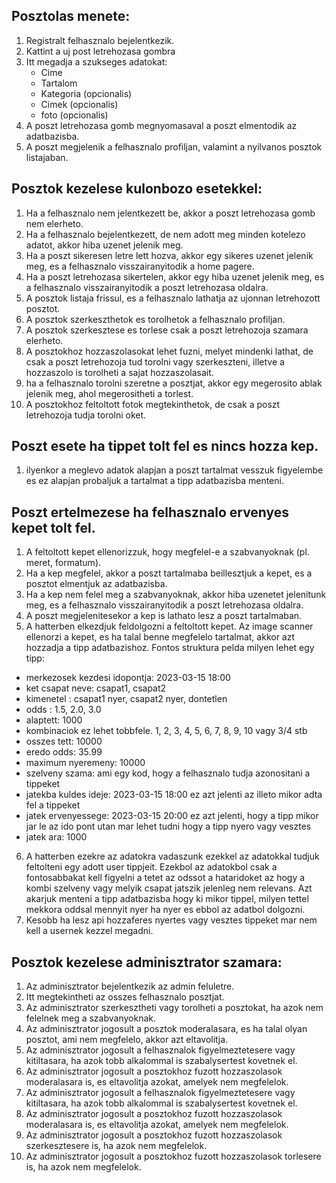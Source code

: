 ## Posztolas menete:

1. Registralt felhasznalo bejelentkezik.
2. Kattint a uj post letrehozasa gombra
3. Itt megadja a szukseges adatokat:
   - Cime
   - Tartalom
   - Kategoria (opcionalis)
   - Cimek (opcionalis)
   - foto (opcionalis)
4. A poszt letrehozasa gomb megnyomasaval a poszt elmentodik az adatbazisba.
5. A poszt megjelenik a felhasznalo profiljan, valamint a nyilvanos posztok listajaban.

## Posztok kezelese kulonbozo esetekkel:

1. Ha a felhasznalo nem jelentkezett be, akkor a poszt letrehozasa gomb nem elerheto.
2. Ha a felhasznalo bejelentkezett, de nem adott meg minden kotelezo adatot, akkor hiba uzenet jelenik meg.
3. Ha a poszt sikeresen letre lett hozva, akkor egy sikeres uzenet jelenik meg, es a felhasznalo visszairanyitodik a home pagere.
4. Ha a poszt letrehozasa sikertelen, akkor egy hiba uzenet jelenik meg, es a felhasznalo visszairanyitodik a poszt letrehozasa oldalra.
5. A posztok listaja frissul, es a felhasznalo lathatja az ujonnan letrehozott posztot.
6. A posztok szerkeszthetok es torolhetok a felhasznalo profiljan.
7. A posztok szerkesztese es torlese csak a poszt letrehozoja szamara elerheto.
8. A posztokhoz hozzaszolasokat lehet fuzni, melyet mindenki lathat, de csak a poszt letrehozoja tud torolni vagy szerkeszteni, illetve a hozzaszolo is torolheti a sajat hozzaszolasait.
9. ha a felhasznalo torolni szeretne a posztjat, akkor egy megerosito ablak jelenik meg, ahol megerositheti a torlest.
10. A posztokhoz feltoltott fotok megtekinthetok, de csak a poszt letrehozoja tudja torolni oket.

## Poszt esete ha tippet tolt fel es nincs hozza kep.
1. ilyenkor a meglevo adatok alapjan a poszt tartalmat vesszuk figyelembe es ez alapjan probaljuk a tartalmat a tipp adatbazisba menteni.

## Poszt ertelmezese ha felhasznalo ervenyes kepet tolt fel.
1. A feltoltott kepet ellenorizzuk, hogy megfelel-e a szabvanyoknak (pl. meret, formatum).
2. Ha a kep megfelel, akkor a poszt tartalmaba beillesztjuk a kepet, es a posztot elmentjuk az adatbazisba.
3. Ha a kep nem felel meg a szabvanyoknak, akkor hiba uzenetet jelenitunk meg, es a felhasznalo visszairanyitodik a poszt letrehozasa oldalra.
4. A poszt megjelenitesekor a kep is lathato lesz a poszt tartalmaban.
5. A hatterben elkezdjuk feldolgozni a feltoltott kepet. Az image scanner ellenorzi a kepet, es ha talal benne megfelelo tartalmat, akkor azt hozzadja a tipp adatbazishoz.
  Fontos struktura pelda milyen lehet egy tipp:
 - merkezosek kezdesi idopontja: 2023-03-15 18:00
 - ket csapat neve: csapat1, csapat2
 - kimenetel : csapat1 nyer, csapat2 nyer, dontetlen
 - odds : 1.5, 2.0, 3.0
 - alaptett: 1000
 - kombinaciok ez lehet tobbfele. 1, 2, 3, 4, 5, 6, 7, 8, 9, 10 vagy 3/4 stb
 - osszes tett: 10000
 - eredo odds: 35.99
 - maximum nyeremeny: 10000
 - szelveny szama: ami egy kod, hogy a felhasznalo tudja azonositani a tippeket
 - jatekba kuldes ideje: 2023-03-15 18:00 ez azt jelenti az illeto mikor adta fel a tippeket
 - jatek ervenyessege: 2023-03-15 20:00 ez azt jelenti, hogy a tipp mikor jar le az ido pont utan mar lehet tudni hogy a tipp nyero vagy vesztes
 - jatek ara: 1000
6. A hatterben ezekre az adatokra vadaszunk ezekkel az adatokkal tudjuk feltolteni egy adott user tippjeit. Ezekbol az adatokbol csak a fontosabbakat kell figyelni a tetet az odssot a hataridoket az hogy a kombi szelveny vagy melyik csapat jatszik jelenleg nem relevans. Azt akarjuk menteni a tipp adatbazisba hogy ki mikor tippel, milyen tettel mekkora oddsal mennyit nyer ha nyer es ebbol az adatbol dolgozni.
7. Kesobb ha lesz api hozzaferes nyertes vagy vesztes tippeket mar nem kell a usernek kezzel megadni.

## Posztok kezelese adminisztrator szamara:

1. Az adminisztrator bejelentkezik az admin feluletre.
2. Itt megtekintheti az osszes felhasznalo posztjat.
3. Az adminisztrator szerkesztheti vagy torolheti a posztokat, ha azok nem felelnek meg a szabvanyoknak.
4. Az adminisztrator jogosult a posztok moderalasara, es ha talal olyan posztot, ami nem megfelelo, akkor azt eltavolitja.
5. Az adminisztrator jogosult a felhasznalok figyelmeztetesere vagy kitiltasara, ha azok tobb alkalommal is szabalysertest kovetnek el.
6. Az adminisztrator jogosult a posztokhoz fuzott hozzaszolasok moderalasara is, es eltavolitja azokat, amelyek nem megfelelok.
7. Az adminisztrator jogosult a felhasznalok figyelmeztetesere vagy kitiltasara, ha azok tobb alkalommal is szabalysertest kovetnek el.
8. Az adminisztrator jogosult a posztokhoz fuzott hozzaszolasok moderalasara is, es eltavolitja azokat, amelyek nem megfelelok.
9. Az adminisztrator jogosult a posztokhoz fuzott hozzaszolasok szerkesztesere is, ha azok nem megfelelok.
10. Az adminisztrator jogosult a posztokhoz fuzott hozzaszolasok torlesere is, ha azok nem megfelelok.


